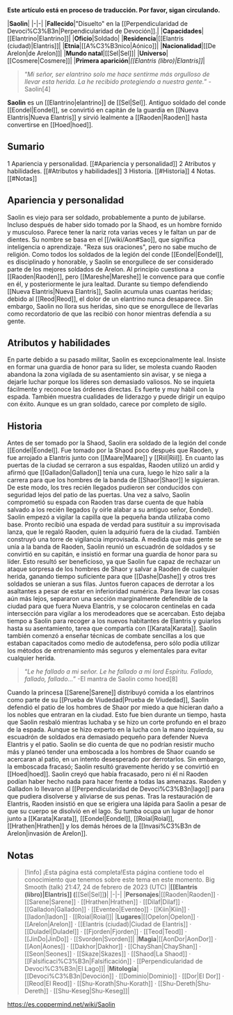 **Este artículo está en proceso de traducción. Por favor, sigan circulando.**


|**Saolin**|
|-|-|
|**Fallecido**|"Disuelto" en la [[Perpendicularidad de Devoci%C3%B3n\|Perpendicularidad de Devoción]].|
|**Capacidades**|[[Elantrino\|Elantrino]]|
|**Oficio**|Soldado|
|**Residencia**|[[Elantris (ciudad)\|Elantris]]|
|**Etnia**|[[A%C3%B3nico\|Aónico]]|
|**Nacionalidad**|[[De Arelon\|de Arelon]]|
|**Mundo natal**|[[Sel\|Sel]]|
|**Universo**|[[Cosmere\|Cosmere]]|
|**Primera aparición**|*[[Elantris (libro)\|Elantris]]*|

>“*Mi señor, ser elantrino solo me hace sentirme más orgulloso de llevar esta herida. La he recibido protegiendo a nuestra gente.*”
\-Saolin[4]


**Saolin** es un [[Elantrino\|elantrino]] de [[Sel\|Sel]]. Antiguo soldado del conde [[Eondel\|Eondel]], se convirtió en capitán de la guardia en [[Nueva Elantris\|Nueva Elantris]] y sirvió lealmente a [[Raoden\|Raoden]] hasta convertirse en [[Hoed\|hoed]].

## Sumario

1 Apariencia y personalidad. [[#Apariencia y personalidad]] 
2 Atributos y habilidades. [[#Atributos y habilidades]] 
3 Historia. [[#Historia]] 
4 Notas. [[#Notas]] 


## Apariencia y personalidad
Saolin es viejo para ser soldado, probablemente a punto de jubilarse. Incluso después de haber sido tomado por la Shaod, es un hombre fornido y musculoso. Parece tener la nariz rota varias veces y le faltan un par de dientes.
Su nombre se basa en el [[/wiki/Aon#Sao]], que significa inteligencia o aprendizaje. "Reza sus oraciones", pero no sabe mucho de religión.
Como todos los soldados de la legión del conde [[Eondel\|Eondel]], es disciplinado y honorable, y Saolin se enorgullece de ser considerado parte de los mejores soldados de Arelon. Al principio cuestiona a [[Raoden\|Raoden]], pero [[Mareshe\|Mareshe]] le convence para que confíe en él, y posteriormente le jura lealtad.
Durante su tiempo defendiendo [[Nueva Elantris\|Nueva Elantris]], Saolin acumula unas cuantas heridas; debido al [[Reod\|Reod]], el dolor de un elantrino nunca desaparece. Sin embargo, Saolin no llora sus heridas, sino que se enorgullece de llevarlas como recordatorio de que las recibió con honor mientras defendía a su gente.

## Atributos y habilidades
En parte debido a su pasado militar, Saolin es excepcionalmente leal. Insiste en formar una guardia de honor para su líder, se molesta cuando Raoden abandona la zona vigilada de su asentamiento sin avisar, y se niega a dejarle luchar porque los líderes son demasiado valiosos. No se inquieta fácilmente y reconoce las órdenes directas.
Es fuerte y muy hábil con la espada. También muestra cualidades de liderazgo y puede dirigir un equipo con éxito. Aunque es un gran soldado, carece por completo de sigilo.

## Historia
Antes de ser tomado por la Shaod, Saolin era soldado de la legión del conde [[Eondel\|Eondel]].
Fue tomado por la Shaod poco después que Raoden, y fue arrojado a Elantris junto con [[Maare\|Maare]] y [[Riil\|Riil]]. En cuanto las puertas de la ciudad se cerraron a sus espaldas, Raoden utilizó un ardid y afirmó que [[Galladon\|Galladon]] tenía una cura, luego le hizo salir a la carrera para que los hombres de la banda de [[Shaor\|Shaor]] le siguieran. De este modo, los tres recién llegados pudieron ser conducidos con seguridad lejos del patio de las puertas. Una vez a salvo, Saolin comprometió su espada con Raoden tras darse cuenta de que había salvado a los recién llegados (y oírle alabar a su antiguo señor, Eondel).
Saolin empezó a vigilar la capilla que la pequeña banda utilizaba como base. Pronto recibió una espada de verdad para sustituir a su improvisada lanza, que le regaló Raoden, quien la adquirió fuera de la ciudad. También construyó una torre de vigilancia improvisada.
A medida que más gente se unía a la banda de Raoden, Saolin reunió un escuadrón de soldados y se convirtió en su capitán, e insistió en formar una guardia de honor para su líder. Esto resultó ser beneficioso, ya que Saolin fue capaz de rechazar un ataque sorpresa de los hombres de Shaor y salvar a Raoden de cualquier herida, ganando tiempo suficiente para que [[Dashe\|Dashe]] y otros tres soldados se unieran a sus filas. Juntos fueron capaces de derrotar a los asaltantes a pesar de estar en inferioridad numérica.
Para llevar las cosas aún más lejos, separaron una sección marginalmente defendible de la ciudad para que fuera Nueva Elantris, y se colocaron centinelas en cada intersección para vigilar a los merodeadores que se acercaban. Esto dejaba tiempo a Saolin para recoger a los nuevos habitantes de Elantris y guiarlos hasta su asentamiento, tarea que compartía con [[Karata\|Karata]]. Saolin también comenzó a enseñar técnicas de combate sencillas a los que estaban capacitados como medio de autodefensa, pero sólo podía utilizar los métodos de entrenamiento más seguros y elementales para evitar cualquier herida.

>“*Le he fallado a mi señor. Le he fallado a mi lord Espíritu. Fallado, fallado, fallado...*”
\-El mantra de Saolin como hoed[8]

Cuando la princesa [[Sarene\|Sarene]] distribuyó comida a los elantrinos como parte de su [[Prueba de Viudedad\|Prueba de Viudedad]], Saolin defendió el patio de los hombres de Shaor por miedo a que hicieran daño a los nobles que entraran en la ciudad. Esto fue bien durante un tiempo, hasta que Saolin resbaló mientras luchaba y se hizo un corte profundo en el brazo de la espada. Aunque se hizo experto en la lucha con la mano izquierda, su escuadrón de soldados era demasiado pequeño para defender Nueva Elantris y el patio. Saolin se dio cuenta de que no podrían resistir mucho más y planeó tender una emboscada a los hombres de Shaor cuando se acercaran al patio, en un intento desesperado por derrotarlos. Sin embargo, la emboscada fracasó; Saolin resultó gravemente herido y se convirtió en [[Hoed\|hoed]]. Saolin creyó que había fracasado, pero ni él ni Raoden podían haber hecho nada para hacer frente a todas las amenazas. Raoden y Galladon lo llevaron al [[Perpendicularidad de Devoci%C3%B3n\|lago]] para que pudiera disolverse y aliviarse de sus penas.
Tras la restauración de Elantris, Raoden insistió en que se erigiera una lápida para Saolin a pesar de que su cuerpo se disolvió en el lago. Su tumba ocupa un lugar de honor junto a [[Karata\|Karata]], [[Eondel\|Eondel]], [[Roial\|Roial]], [[Hrathen\|Hrathen]] y los demás héroes de la [[Invasi%C3%B3n de Arelon\|invasión de Arelon]].

## Notas




> [!info] ¡Esta página está completa!Esta página contiene todo el conocimiento que tenemos sobre este tema en este momento.
Big Smooth (talk) 21:47, 24 de febrero de 2023 (UTC)
|**[[Elantris (libro)\|Elantris]] (**[[Sel\|Sel]]**)**|
|-|-|
|**Personajes**|[[Raoden\|Raoden]] · [[Sarene\|Sarene]] · [[Hrathen\|Hrathen]] · [[Dilaf\|Dilaf]] · [[Galladon\|Galladon]] · [[Eventeo\|Eventeo]] · [[Kiin\|Kiin]] · [[Iadon\|Iadon]] · [[Roial\|Roial]]|
|**Lugares**|[[Opelon\|Opelon]] · [[Arelon\|Arelon]] · [[Elantris (ciudad)\|Ciudad de Elantris]] · [[Duladel\|Duladel]] · [[Fjorden\|Fjorden]] · [[Teod\|Teod]] · [[JinDo\|JinDo]] · [[Svorden\|Svorden]]|
|**Magia**|[[AonDor\|AonDor]] · [[Aon\|Aones]] · [[Dakhor\|Dakhor]] · [[ChayShan\|ChayShan]] · [[Seon\|Seones]] · [[Skaze\|Skazes]] · [[Shaod\|La Shaod]] · [[Falsificaci%C3%B3n\|Falsificación]] · [[Perpendicularidad de Devoci%C3%B3n\|El Lago]]|
|**Mitología**|[[Devoci%C3%B3n\|Devoción]] · [[Dominio\|Dominio]] · [[Dor\|El Dor]] · [[Reod\|El Reod]] · [[Shu-Korath\|Shu-Korath]] · [[Shu-Dereth\|Shu-Dereth]] · [[Shu-Keseg\|Shu-Keseg]]|



https://es.coppermind.net/wiki/Saolin